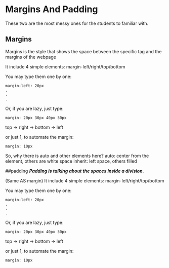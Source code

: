 # Margins And Padding
These two are the most messy ones for the students to familiar with.

## Margins
Margins is the style that shows the space between the specific tag and the margins of the webpage

It include 4 simple elements:
margin-left/right/top/bottom

You may type them one by one:
```
margin-left: 20px
.
.
.
```

Or, if you are lazy, just type:
```
margin: 20px 30px 40px 50px
```
top -> right -> bottom -> left

or just 1, to automate the margin:
```
margin: 10px
```
So, why there is auto and other elements here?
auto: center from the element, others are white space
inherit: left space, others filled


##padding
***Padding is talking about the __spaces inside__ a division.***

(Same AS margin)
It include 4 simple elements:
margin-left/right/top/bottom

You may type them one by one:
```
margin-left: 20px
.
.
.
```

Or, if you are lazy, just type:
```
margin: 20px 30px 40px 50px
```
top -> right -> bottom -> left

or just 1, to automate the margin:
```
margin: 10px
```

